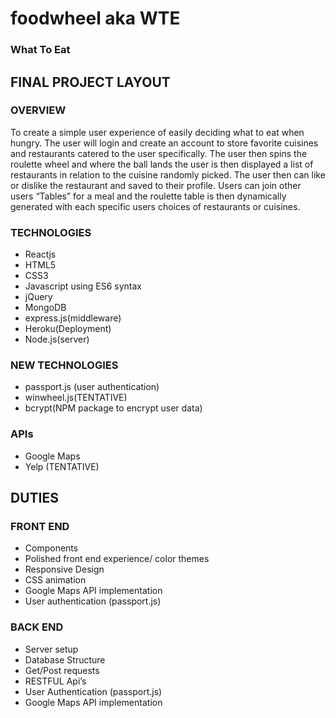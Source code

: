 # foodwheel aka WTE
### What To Eat

## FINAL PROJECT LAYOUT
### OVERVIEW
To create a simple user experience of easily deciding what to eat when hungry. The user will login and create an account to store favorite cuisines and restaurants catered to the user specifically. The user then spins the roulette wheel and where the ball lands the user is then displayed a list of restaurants in relation to the cuisine randomly picked. The user then can like or dislike the restaurant and saved to their profile. Users can join other users “Tables” for a meal and the roulette table is then dynamically generated with each specific users choices of restaurants or cuisines.
### TECHNOLOGIES
* Reactjs
* HTML5
* CSS3
* Javascript using ES6 syntax
* jQuery
* MongoDB
* express.js(middleware)
* Heroku(Deployment)
* Node.js(server)
### NEW TECHNOLOGIES
* passport.js (user authentication)
* winwheel.js(TENTATIVE)
* bcrypt(NPM package to encrypt user data) 
### APIs
* Google Maps
* Yelp (TENTATIVE)

## DUTIES
### FRONT END
* Components
* Polished front end experience/ color themes
* Responsive Design
* CSS animation
* Google Maps API implementation
* User authentication (passport.js)
### BACK END
* Server setup
* Database Structure
* Get/Post requests
* RESTFUL Api’s
* User Authentication (passport.js)
* Google Maps API implementation